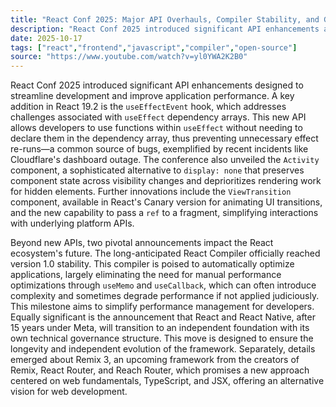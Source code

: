 ```yaml
---
title: "React Conf 2025: Major API Overhauls, Compiler Stability, and Governance Shift Mark a New Era"
description: "React Conf 2025 introduced significant API enhancements and announced a stable React Compiler, promising improved developer experience and performance. The framework's move to an independent foundation signals a new phase of its evolution."
date: 2025-10-17
tags: ["react","frontend","javascript","compiler","open-source"]
source: "https://www.youtube.com/watch?v=yl0YWA2K2B0"
---
```

React Conf 2025 introduced significant API enhancements designed to streamline development and improve application performance. A key addition in React 19.2 is the `useEffectEvent` hook, which addresses challenges associated with `useEffect` dependency arrays. This new API allows developers to use functions within `useEffect` without needing to declare them in the dependency array, thus preventing unnecessary effect re-runs—a common source of bugs, exemplified by recent incidents like Cloudflare's dashboard outage. The conference also unveiled the `Activity` component, a sophisticated alternative to `display: none` that preserves component state across visibility changes and deprioritizes rendering work for hidden elements. Further innovations include the `ViewTransition` component, available in React's Canary version for animating UI transitions, and the new capability to pass a `ref` to a fragment, simplifying interactions with underlying platform APIs.

Beyond new APIs, two pivotal announcements impact the React ecosystem's future. The long-anticipated React Compiler officially reached version 1.0 stability. This compiler is poised to automatically optimize applications, largely eliminating the need for manual performance optimizations through `useMemo` and `useCallback`, which can often introduce complexity and sometimes degrade performance if not applied judiciously. This milestone aims to simplify performance management for developers. Equally significant is the announcement that React and React Native, after 15 years under Meta, will transition to an independent foundation with its own technical governance structure. This move is designed to ensure the longevity and independent evolution of the framework. Separately, details emerged about Remix 3, an upcoming framework from the creators of Remix, React Router, and Reach Router, which promises a new approach centered on web fundamentals, TypeScript, and JSX, offering an alternative vision for web development.